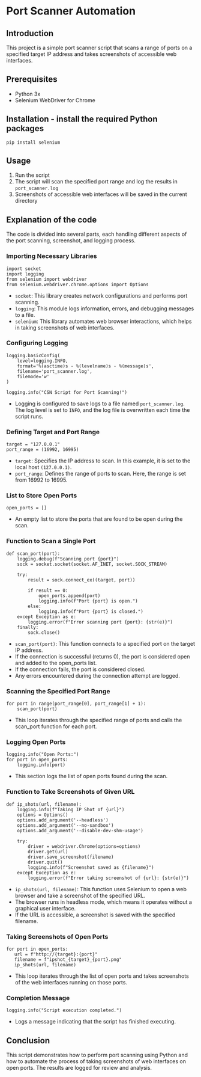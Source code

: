 # Port Scanner Automation

## Introduction
This project is a simple port scanner script that scans a range of ports on a specified target IP address and takes screenshots of accessible web interfaces.

## Prerequisites

- Python 3x
- Selenium WebDriver for Chrome

## Installation - install the required Python packages

```pip install selenium```

## Usage 
1. Run the script
2. The script will scan the specified port range and log the results in `port_scanner.log`
3. Screenshots of accessible web interfaces will be saved in the current directory

## Explanation of the code
The code is divided into several parts, each handling different aspects of the port scanning, screenshot, and logging process.

### Importing Necessary Libraries
```
import socket
import logging
from selenium import webdriver
from selenium.webdriver.chrome.options import Options
```
- `socket`: This library creates network configurations and performs port scanning.
- `logging`: This module logs information, errors, and debugging messages to a file.
- `selenium`: This library automates web browser interactions, which helps in taking screenshots of web interfaces.

### Configuring Logging
```
logging.basicConfig(
    level=logging.INFO,
    format='%(asctime)s - %(levelname)s - %(message)s',
    filename='port_scanner.log',
    filemode='w'
)

logging.info("CSN Script for Port Scanning!")

```
- Logging is configured to save logs to a file named `port_scanner.log`. The log level is set to `INFO`, and the log file is overwritten each time the script runs.

### Defining Target and Port Range
```
target = "127.0.0.1"
port_range = (16992, 16995)
```
- `target`: Specifies the IP address to scan. In this example, it is set to the local host `(127.0.0.1)`.
- `port_range`: Defines the range of ports to scan. Here, the range is set from 16992 to 16995.

### List to Store Open Ports
```
open_ports = []
```
- An empty list to store the ports that are found to be open during the scan.

### Function to Scan a Single Port
```
def scan_port(port):
    logging.debug(f"Scanning port {port}")
    sock = socket.socket(socket.AF_INET, socket.SOCK_STREAM)
    
    try:
        result = sock.connect_ex((target, port))
        
        if result == 0:
            open_ports.append(port)
            logging.info(f"Port {port} is open.")
        else:
            logging.info(f"Port {port} is closed.")
    except Exception as e:
        logging.error(f"Error scanning port {port}: {str(e)}")
    finally:
        sock.close()
```
- `scan_port(port)`: This function connects to a specified port on the target IP address.
- If the connection is successful (returns 0), the port is considered open and added to the open_ports list.
- If the connection fails, the port is considered closed.
- Any errors encountered during the connection attempt are logged.

### Scanning the Specified Port Range
```
for port in range(port_range[0], port_range[1] + 1):
    scan_port(port)
```
- This loop iterates through the specified range of ports and calls the scan_port function for each port.

### Logging Open Ports
```
logging.info("Open Ports:")
for port in open_ports:
    logging.info(port)
```
- This section logs the list of open ports found during the scan.

### Function to Take Screenshots of Given URL
```
def ip_shots(url, filename):
    logging.info(f"Taking IP Shot of {url}")
    options = Options()
    options.add_argument('--headless')
    options.add_argument('--no-sandbox')
    options.add_argument('--disable-dev-shm-usage')
    
    try:
        driver = webdriver.Chrome(options=options)
        driver.get(url)
        driver.save_screenshot(filename)
        driver.quit()
        logging.info(f"Screenshot saved as {filename}")
    except Exception as e:
        logging.error(f"Error taking screenshot of {url}: {str(e)}")
```
- `ip_shots(url, filename)`: This function uses Selenium to open a web browser and take a screenshot of the specified URL.
- The browser runs in headless mode, which means it operates without a graphical user interface.
- If the URL is accessible, a screenshot is saved with the specified filename.

 ###  Taking Screenshots of Open Ports
 ```
for port in open_ports:
    url = f"http://{target}:{port}"
    filename = f"ipshot_{target}_{port}.png"
    ip_shots(url, filename)
```
- This loop iterates through the list of open ports and takes screenshots of the web interfaces running on those ports.

### Completion Message
```
logging.info("Script execution completed.")
```
- Logs a message indicating that the script has finished executing.

## Conclusion
This script demonstrates how to perform port scanning using Python and how to automate the process of taking screenshots of web interfaces on open ports. The results are logged for review and analysis.







